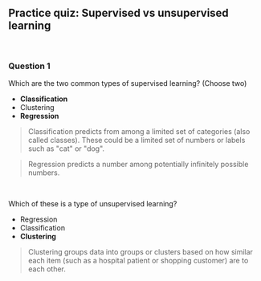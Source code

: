 ## Practice quiz: Supervised vs unsupervised learning

<br>

### Question 1

Which are the two common types of supervised learning? (Choose two)

- **Classification**
- Clustering
- **Regression**

> Classification predicts from among a limited set of categories (also called classes). These could be a limited set of numbers or labels such as "cat" or "dog".

> Regression predicts a number among potentially infinitely possible numbers.

<br>

Which of these is a type of unsupervised learning?

- Regression
- Classification
- **Clustering**

> Clustering groups data into groups or clusters based on how similar each item (such as a hospital patient or shopping customer) are to each other.
